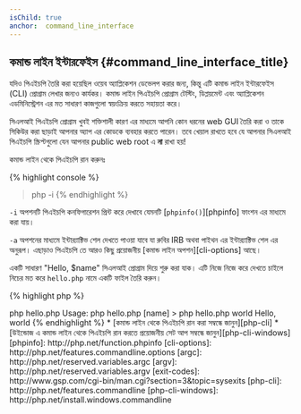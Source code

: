 ```yaml
---
isChild: true
anchor:  command_line_interface
---
```


## কমান্ড লাইন ইন্টারফেইস {#command_line_interface_title}

যদিও পিএইচপি তৈরি করা হয়েছিল ওয়েব অ্যাপ্লিকেশন ডেভেলপ করার জন্য, কিন্তু এটি কমান্ড লাইন ইন্টারফেইস (CLI) প্রোগ্রাম লেখার জন্যও কার্যকর।
কমান্ড লাইন পিএইচপি প্রোগ্রাম টেস্টিং, ডিপ্লয়মেন্ট এবং অ্যাপ্লিকেশন এডমিনিস্ট্রেশন এর মত সাধারণ কাজগুলো স্বয়ংক্রিয় করতে সহায়তা করে।

সিএলআই পিএইচপি প্রোগ্রাম খুবই শক্তিশালী কারণ এর মাধ্যমে আপনি কোন ধরনের web GUI তৈরি করা ও তাকে সিকিউর করা ছাড়াই আপনার অ্যাপ এর কোডকে
ব্যবহার করতে পারেন। তবে খেয়াল রাখতে হবে যে আপনার সিএলআই পিএইচপি স্ক্রিপ্টগুলো যেন আপনার public web root এ **না** রাখা হয়!

কমান্ড লাইন থেকে পিএইচপি রান করুনঃ

{% highlight console %}
> php -i
{% endhighlight %}

`-i` অপশনটি পিএইচপি কনফিগারেশন প্রিন্ট করে দেখাবে যেমনটি [`phpinfo()`][phpinfo] ফাংশন এর মাধ্যমে করা যায়।

`-a` অপশনের মাধ্যমে ইন্টার‍্যাক্টিভ শেল দেখতে পাওয়া যাবে যা রুবির IRB অথবা পাইথন এর ইন্টার‍্যাক্টিভ শেল এর অনুরূপ। এছাড়াও পিএইচপি তে
আরও কিছু প্রয়োজনীয় [কমান্ড লাইন অপশন][cli-options] আছে।

একটি সাধারণ "Hello, $name" সিএলআই প্রোগ্রাম দিয়ে শুরু করা যাক। এটি নিজে নিজে করে দেখতে চাইলে নিচের মত করে `hello.php` নামে একটি ফাইল তৈরি করুন।

{% highlight php %}
<?php
if ($argc !== 2) {
    echo "Usage: php hello.php [name].\n";
    exit(1);
}
$name = $argv[1];
echo "Hello, $name\n";
{% endhighlight %}

আপনার স্ক্রিপ্টটি যে আর্গুমেন্ট দিয়ে রান করা হবে তার উপর ভিত্তি করে পিএইচপি দুটি বিশেষ ভেরিয়েবল সেট করে। [`$argc`][argc] হল একটি ইন্টেজার
ভেরিয়েবল যেখানে আছে আর্গুমেন্ট *count* এবং [`$argv`][argv] হল একটি অ্যারে ভেরিয়েবল যেখানে আছে প্রত্যেকটি আর্গুমেন্ট এর *value*।
প্রথম আর্গুমেন্টটি সবসময় হয় আপনার পিএইচপি স্ক্রিপ্ট ফাইল এর নামে, এক্ষেত্রে `hello.php`।

`exit()` এক্সপ্রেশনটি একটি অশূন্য সংখ্যার সাথে ব্যবহার করা হয় যাতে করে শেল বুঝতে পারে যে কমান্ড ফেইল করেছে। সাধারণভাবে ব্যবহৃত
exit কোডগুলো [এখান][exit-codes] থেকে পেতে পারেন।

উপরের স্ক্রিপ্টটি কমান্ড লাইন থেকে রান করুনঃ

{% highlight console %}
> php hello.php
Usage: php hello.php [name]
> php hello.php world
Hello, world
{% endhighlight %}


 * [কমান্ড লাইন থেকে পিএইচপি রান করা সম্বন্ধে জানুন][php-cli]
 * [উইন্ডোজ এ কমান্ড লাইন থেকে পিএইচপি রান করতে প্রয়োজনীয় সেট আপ সম্বন্ধে জানুন][php-cli-windows]


[phpinfo]: http://php.net/function.phpinfo
[cli-options]: http://php.net/features.commandline.options
[argc]: http://php.net/reserved.variables.argc
[argv]: http://php.net/reserved.variables.argv
[exit-codes]: http://www.gsp.com/cgi-bin/man.cgi?section=3&amp;topic=sysexits
[php-cli]: http://php.net/features.commandline
[php-cli-windows]: http://php.net/install.windows.commandline
